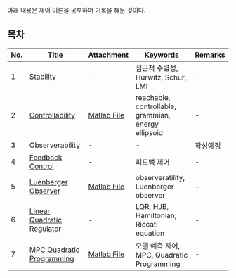 아래 내용은 제어 이론을 공부하며 기록을 해둔 것이다.

## 목차

|No.|Title|Attachment|Keywords|Remarks|
|--|--|--|--|--|
|1|[Stability](https://github.com/seminarNotes/Control/blob/main/Stability.md)|-|점근적 수렴성, Hurwitz, Schur, LMI|-|
|2|[Controllability](https://github.com/seminarNotes/Control/blob/main/Controllability.md)|[Matlab File](https://github.com/seminarNotes/Control/blob/main/Controllability/simulation_controllability_gramian.m)|reachable, controllable, grammian, energy ellipsoid|-|
|3|Observerability|-|-|작성예정|
|4|[Feedback Control](https://github.com/seminarNotes/Control/blob/main/Feedback_Control.md)|-|피드백 제어|-|
|5|[Luenberger Observer](https://github.com/seminarNotes/Control/blob/main/Luenberger_Observer.md)|[Matlab File](https://github.com/seminarNotes/Control/blob/main/Luenberger_Observer/simulation_luenberger_observer.m)|observeratility, Luenberger observer|-|
|6|[Linear Quadratic Regulator](https://github.com/seminarNotes/Control/blob/main/Linear_Quadratic_Regulator.md)|-|LQR, HJB, Hamiltonian, Riccati equation|-|
|7|[MPC Quadratic Programming](https://github.com/seminarNotes/Control/blob/main/MPC_Quadratic_Programming.md)|[Matlab File](https://github.com/seminarNotes/Control/blob/main/MPC_Quadratic_Programming/simulation_mpc_quadratic_programming.m)|모델 예측 제어, MPC, Quadratic Programming|-|

